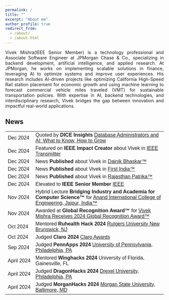 ```yaml
---
permalink: /
title: ""
excerpt: "About me"
author_profile: true
redirect_from: 
  - /about/
  - /about.html
---
```



<head>
<style>
table {
  font-family: arial, sans-serif;
  border-collapse: collapse;
  width: 100%;
}

td, th {
  border: 1px solid #dddddd;
  text-align: left;
  padding: 8px;
}

tr:nth-child(even) {
  background-color: #dddddd;
}
</style>
</head>


<p align="justify">
Vivek Mishra(IEEE Senior Member) is a technology professional and Associate Software Engineer at JPMorgan Chase & Co., specializing in backend development, artificial intelligence, and applied research. At JPMorgan, he works on implementing scalable solutions in finance, leveraging AI to optimize systems and improve user experiences. His research includes AI-driven projects like optimizing California High-Speed Rail station placement for economic growth and using machine learning to forecast commercial vehicle miles traveled (VMT) for sustainable transportation policies. With expertise in AI, backend technologies, and interdisciplinary research, Vivek bridges the gap between innovation and impactful real-world applications.
</p>



<h2> News </h2>

<table>

  <tr>
    <td style="white-space: nowrap;">Dec 2024</td>
    <td>Quoted by <strong>DICE Insights <a href="https://drive.google.com/file/d/1qen991jDND1nh9HVQ9ndeWw9K0Ifkzfs/view?usp=drive_link"> </strong> Database Administrators and AI: What to Know, How to Grow </a> </td>
  </tr>

  <tr>
    <td style="white-space: nowrap;">Dec 2024</td>
    <td>Featured on <strong>IEEE Impact Creator</strong> about Vivek in <a href="https://transmitter.ieee.org/author/vivekmishra/">IEEE Transmitter </a> </td>
  </tr>

  <tr>
    <td style="white-space: nowrap;">Dec 2024</td>
    <td>News <strong>Published </strong> about Vivek in <a href="https://drive.google.com/file/d/1qen991jDND1nh9HVQ9ndeWw9K0Ifkzfs/view?usp=drive_link">Dainik Bhaskar™ </a> </td>
  </tr>

  <tr>
    <td style="white-space: nowrap;">Dec 2024</td>
    <td>News <strong>Published </strong> about Vivek in <a href="https://firstindia.co.in/article-view/jaipur/08122024/20987">First India™ </a> </td>
  </tr>

  <tr>
    <td style="white-space: nowrap;">Dec 2024</td>
    <td>News <strong>Published </strong> about Vivek in <a href="https://epaper.patrika.com/article/JaipurCity?OrgId=812d22635f4&eid=20&imageview=0&device=desktop">Rajasthan Patrika™ </a> </td>
  </tr>

  <tr>
    <td style="white-space: nowrap;">Dec 2024</td>
    <td>Elevated to <strong>IEEE Senior Member </strong> <a href="https://drive.google.com/file/d/115E6_6MgWmrnc2LwNVjoNDIBdDu8hgAg/view?usp=drive_link"> IEEE </a> </td>
  </tr>

  <tr>
    <td style="white-space: nowrap;">Nov 2024</td>
    <td>Hybrid Lecture <strong>Bridging Industry and Academia for Computer Science™</strong> for <a href="https://www.linkedin.com/posts/anand-college-of-engineering_anandice-industryknowledge-hybridlectureseries-activity-7265909167196954624-uyYe/?utm_source=share&utm_medium=member_desktop"> Anand International College of Engineering, Jaipur, India™ </a> </td>
  </tr>

  <tr>
    <td style="white-space: nowrap;">Nov 2024</td>
    <td>Awarded at <strong>Global Recognition Award™</strong> for <a href="https://globalrecognitionawards.org/winners/2024/vivek-mishra-recognized-with-a-2024-global-recognition-award/"> Vivek Mishra Receives 2024 Global Recognition Award™ </a> </td>
  </tr>

  <tr>
    <td style="white-space: nowrap;">Oct 2024</td>
    <td>Mentored <strong>Ruhealth Hack 2024</strong> <a href="https://ruhealthhack.com/mentors"> Rutgers University New Brunswick, NJ </a> </td>
  </tr>

  <tr>
    <td style="white-space: nowrap;">Oct 2024</td>
    <td>Judged <strong>Claro 2024</strong> <a href="https://drive.google.com/file/d/1wpvXC6ORgOUYGtTh3NP7iQN5vqMndmlK/view?usp=sharing"> Claro Awards </a> </td>
  </tr>

  <tr>
    <td style="white-space: nowrap;">Sep 2024</td>
    <td>Judged <strong>PennApps 2024</strong> <a href="https://drive.google.com/file/d/1vLRt3DHsiAzqZ0STqk87B8vL7o_qp33g/view?usp=drive_link"> University of Pennsylvania, Philadelphia, PA </a> </td>
  </tr>

  <tr>
    <td style="white-space: nowrap;">April 2024</td>
    <td>Mentored <strong>Winghacks 2024</strong> University of Florida, Gainesville, FL </a> </td>
  </tr>

  <tr>
    <td style="white-space: nowrap;">April 2024</td>
    <td>Judged <strong>DragonHacks 2024</strong> <a href="https://drive.google.com/file/d/1MPMdzuJUwQzO9mVul7u6uCkaNfxfb7QV/view?usp=drive_link"> Drexel University, Philadelphia, PA </a> </td>
  </tr>

  <tr>
    <td style="white-space: nowrap;">April 2024</td>
    <td>Judged <strong>MorganHacks 2024</strong> <a href="https://drive.google.com/file/d/1eUvisQ6zMsDwAGAskt0teNyVvM0eeH8-/view?usp=drive_link"> Morgan State University, Baltimore, MD </a> </td>
  </tr>

</table>
